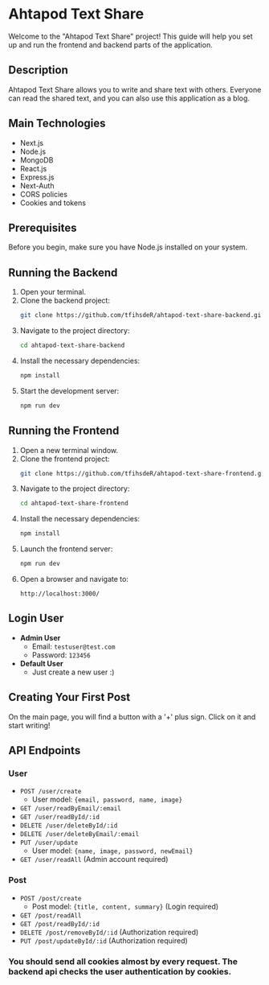 # Ahtapod Text Share

Welcome to the "Ahtapod Text Share" project! This guide will help you set up and run the frontend and backend parts of the application.

## Description
Ahtapod Text Share allows you to write and share text with others. Everyone can read the shared text, and you can also use this application as a blog.

## Main Technologies
- Next.js
- Node.js
- MongoDB
- React.js
- Express.js
- Next-Auth
- CORS policies
- Cookies and tokens

## Prerequisites
Before you begin, make sure you have Node.js installed on your system.

## Running the Backend
1. Open your terminal.
2. Clone the backend project:
    ```bash
    git clone https://github.com/tfihsdeR/ahtapod-text-share-backend.git
    ```
3. Navigate to the project directory:
    ```bash
    cd ahtapod-text-share-backend
    ```
4. Install the necessary dependencies:
    ```bash
    npm install
    ```
5. Start the development server:
    ```bash
    npm run dev
    ```

## Running the Frontend
1. Open a new terminal window.
2. Clone the frontend project:
    ```bash
    git clone https://github.com/tfihsdeR/ahtapod-text-share-frontend.git
    ```
3. Navigate to the project directory:
    ```bash
    cd ahtapod-text-share-frontend
    ```
4. Install the necessary dependencies:
    ```bash
    npm install
    ```
5. Launch the frontend server:
    ```bash
    npm run dev
    ```
6. Open a browser and navigate to:
    ```
    http://localhost:3000/
    ```

## Login User
- **Admin User**
    - Email: `testuser@test.com`
    - Password: `123456`
- **Default User**
    - Just create a new user :)

## Creating Your First Post
On the main page, you will find a button with a '+' plus sign. Click on it and start writing!

## API Endpoints

### User
- `POST /user/create`
    - User model: `{email, password, name, image}`
- `GET /user/readByEmail/:email`
- `GET /user/readById/:id`
- `DELETE /user/deleteById/:id`
- `DELETE /user/deleteByEmail/:email`
- `PUT /user/update`
    - User model: `{name, image, password, newEmail}`
- `GET /user/readAll` (Admin account required)

### Post
- `POST /post/create`
    - Post model: `{title, content, summary}` (Login required)
- `GET /post/readAll`
- `GET /post/readById/:id`
- `DELETE /post/removeById/:id` (Authorization required)
- `PUT /post/updateById/:id` (Authorization required)

### You should send all cookies almost by every request. The backend api checks the user authentication by cookies.
